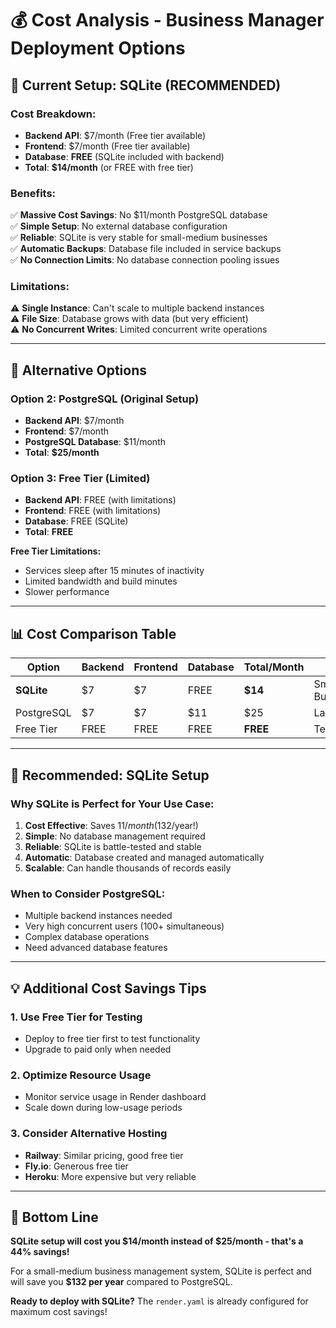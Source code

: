 # 💰 Cost Analysis - Business Manager Deployment Options

## 🎯 **Current Setup: SQLite (RECOMMENDED)**

### **Cost Breakdown:**
- **Backend API**: $7/month (Free tier available)
- **Frontend**: $7/month (Free tier available)
- **Database**: **FREE** (SQLite included with backend)
- **Total**: **$14/month** (or FREE with free tier)

### **Benefits:**
✅ **Massive Cost Savings**: No $11/month PostgreSQL database  
✅ **Simple Setup**: No external database configuration  
✅ **Reliable**: SQLite is very stable for small-medium businesses  
✅ **Automatic Backups**: Database file included in service backups  
✅ **No Connection Limits**: No database connection pooling issues  

### **Limitations:**
⚠️ **Single Instance**: Can't scale to multiple backend instances  
⚠️ **File Size**: Database grows with data (but very efficient)  
⚠️ **No Concurrent Writes**: Limited concurrent write operations  

---

## 🔄 **Alternative Options**

### **Option 2: PostgreSQL (Original Setup)**
- **Backend API**: $7/month
- **Frontend**: $7/month  
- **PostgreSQL Database**: $11/month
- **Total**: **$25/month**

### **Option 3: Free Tier (Limited)**
- **Backend API**: FREE (with limitations)
- **Frontend**: FREE (with limitations)
- **Database**: FREE (SQLite)
- **Total**: **FREE**

**Free Tier Limitations:**
- Services sleep after 15 minutes of inactivity
- Limited bandwidth and build minutes
- Slower performance

---

## 📊 **Cost Comparison Table**

| Option | Backend | Frontend | Database | Total/Month | Best For |
|--------|---------|----------|----------|-------------|----------|
| **SQLite** | $7 | $7 | FREE | **$14** | Small-Medium Business |
| PostgreSQL | $7 | $7 | $11 | $25 | Large Business |
| Free Tier | FREE | FREE | FREE | **FREE** | Testing/Development |

---

## 🚀 **Recommended: SQLite Setup**

### **Why SQLite is Perfect for Your Use Case:**

1. **Cost Effective**: Saves $11/month ($132/year!)
2. **Simple**: No database management required
3. **Reliable**: SQLite is battle-tested and stable
4. **Automatic**: Database created and managed automatically
5. **Scalable**: Can handle thousands of records easily

### **When to Consider PostgreSQL:**
- Multiple backend instances needed
- Very high concurrent users (100+ simultaneous)
- Complex database operations
- Need advanced database features

---

## 💡 **Additional Cost Savings Tips**

### **1. Use Free Tier for Testing**
- Deploy to free tier first to test functionality
- Upgrade to paid only when needed

### **2. Optimize Resource Usage**
- Monitor service usage in Render dashboard
- Scale down during low-usage periods

### **3. Consider Alternative Hosting**
- **Railway**: Similar pricing, good free tier
- **Fly.io**: Generous free tier
- **Heroku**: More expensive but very reliable

---

## 🎉 **Bottom Line**

**SQLite setup will cost you $14/month instead of $25/month - that's a 44% savings!**

For a small-medium business management system, SQLite is perfect and will save you **$132 per year** compared to PostgreSQL.

**Ready to deploy with SQLite?** The `render.yaml` is already configured for maximum cost savings!
